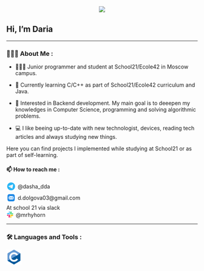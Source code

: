 <div id="header" align="center">
 <!--- src:https://media.giphy.com/media/1sgetPM00wWqJpVUTl/giphy.gif ---->
<img src="https://github.com/D-Dashka/D-Dashka/blob/main/imgs/coding_in_progress_git.gif" width="300">
</div>

## Hi, I’m Daria

<hr>

### 👩🏻‍💻 About Me :

- 👩🏻‍🎓 Junior programmer and student at School21/Ecole42 in Moscow campus.

- 👀 Currently learning C/C++ as part of School21/Ecole42 curriculum and Java.

- 🎯 Interested in Backend development. My main goal is to deeepen my knowledges in Computer Science, programming and solving algorithmic problems.

- 💻 I like beeing up-to-date with new technologist, devices, reading tech articles and always studying new things. 

Here you can find projects I implemented while studying at School21 or as part of self-learning.

#### 📫 How to reach me :

<!--- src:https://icons8.com/ ---->

<div>
  <div style="display: flex !important; align-items: center; margin-bottom: 5px">
    <img src="imgs/telegram-app.svg" width="25" style="padding-right: 5px">
    <a href="https://t.me/dasha_dda" style="text-decoration: none">
    @dasha_dda
    </a>
  </div>
  <div style="display: flex; align-items: center; margin-bottom: 5px">
    <img src="imgs/mail.svg" width="25" style="padding-right: 5px">
    <a href="mailto:d.dolgova03@gmail.com" style="text-decoration: none">
    d.dolgova03@gmail.com
    </a>
  </div>
  At school 21 via slack
  <div style="display: flex; align-items: center; margin-bottom: 5px">
    <img src="imgs/slack-new.svg" width="20" style="padding-right: 5px">
    <span> @mrhyhorn </span>
  </div>
</div>

<hr>

### 🛠 Languages and Tools :

<div>
  <img src="https://github.com/devicons/devicon/blob/master/icons/c/c-original.svg" title="C" alt="C" width="40" height="40"/>&nbsp;
</div>
<!---
D-Dashka/D-Dashka is a ✨ special ✨ repository because its `README.md` (this file) appears on your GitHub profile.
You can click the Preview link to take a look at your changes.
--->
